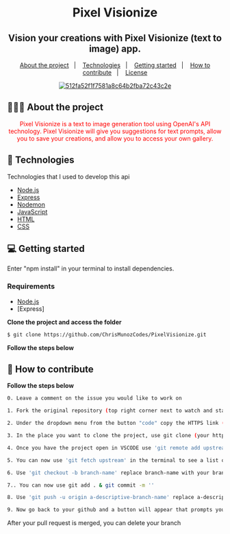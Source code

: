 <h1 align="center">
 Pixel Visionize
</h1>

<h2 align="center">
 Vision your creations with Pixel Visionize (text to image) app.
</h2>

<p align="center">
  <a href="#-about-the-project">About the project</a>&nbsp;&nbsp;&nbsp;|&nbsp;&nbsp;&nbsp;
  <a href="#-technologies">Technologies</a>&nbsp;&nbsp;&nbsp;|&nbsp;&nbsp;&nbsp;
  <a href="#-getting-started">Getting started</a>&nbsp;&nbsp;&nbsp;|&nbsp;&nbsp;&nbsp;
  <a href="#-how-to-contribute">How to contribute</a>&nbsp;&nbsp;&nbsp;|&nbsp;&nbsp;&nbsp;
  <a href="#-license">License</a>
</p>

<p align="center">
<a href="https://ibb.co/0Fn6w11"><img src="https://i.ibb.co/z7mBkCC/512fa52f1f7581a8c64b2fba72c43c2e.jpg" alt="512fa52f1f7581a8c64b2fba72c43c2e" border="0"></a>
</p>

## 👨🏻‍💻 About the project

<p align="center" style="color: red;">Pixel Visionize is a text to image generation tool using OpenAI's API technology. Pixel Visionize will give you suggestions for text prompts, allow you to save your creations, and allow you to access your own gallery.</p>

## 🚀 Technologies

Technologies that I used to develop this api

- [Node.js](https://nodejs.org/en/)
- [Express](https://expressjs.com/pt-br/)
- [Nodemon](https://nodemon.io/)
- [JavaScript](https://www.javascript.com/)
- [HTML](https://www.w3schools.com/html/)
- [CSS](https://www.w3schools.com/css/)

## 💻 Getting started

Enter "npm install" in your terminal to install dependencies. 

### Requirements

- [Node.js](https://nodejs.org/en/)
- [Express]

**Clone the project and access the folder**

```bash
$ git clone https://github.com/ChrisMunozCodes/PixelVisionize.git
```

**Follow the steps below**

## 🤔 How to contribute

**Follow the steps below**

```bash
0. Leave a comment on the issue you would like to work on 

1. Fork the original repository (top right corner next to watch and star buttons)

2. Under the dropdown menu from the button "code" copy the HTTPS link (from your forked repository) 'https://github.com/(your username)/PixelVisionize.git'

3. In the place you want to clone the project, use git clone (your https link here)

4. Once you have the project open in VSCODE use 'git remote add upstream  https://github.com/ChrisMunozCodes/PixelVisionize.git' in the terminal, this will track the main repository 

5. You can now use 'git fetch upstream' in the terminal to see a list of the different branches.

6. Use 'git checkout -b branch-name' replace branch-name with your branch. This will create a new branch for you to work within

7.. You can now use git add . & git commit -m '' 

8. Use 'git push -u origin a-descriptive-branch-name' replace a-descriptive-branch-name with your branch name (this will push all your code)

9. Now go back to your github and a button will appear that prompts you to make a pull request
```

After your pull request is merged, you can delete your branch
